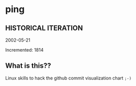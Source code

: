 # ping

## HISTORICAL ITERATION
2002-05-21

Incremented: 1814

## What is this?? 
Linux skills to hack the github commit visualization chart `;-)`
